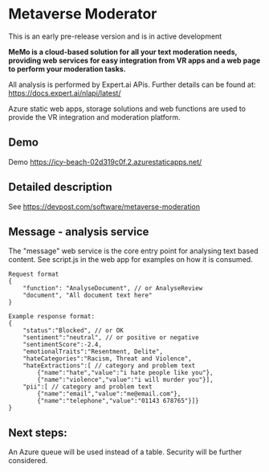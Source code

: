 # Metaverse Moderator

This is an early pre-release version and is in active development

**MeMo is a cloud-based solution for all your text moderation needs, providing web services for easy integration from VR apps and a web page to perform your moderation tasks.**

All analysis is performed by Expert.ai APis.
Further details can be found at: https://docs.expert.ai/nlapi/latest/

Azure static web apps, storage solutions and web functions are used to provide the VR integration and moderation platform.

## Demo
Demo https://icy-beach-02d319c0f.2.azurestaticapps.net/

## Detailed description
See https://devpost.com/software/metaverse-moderation

## Message - analysis service
The "message" web service is the core entry point for analysing text based content.
See script.js in the web app for examples on how it is consumed.

```
Request format
{
    "function": "AnalyseDocument", // or AnalyseReview
    "document", "All document text here"
}

Example response format:
{
    "status":"Blocked", // or OK
    "sentiment":"neutral", // or positive or negative
    "sentimentScore":-2.4,
    "emotionalTraits":"Resentment, Delite",
    "hateCategories":"Racism, Threat and Violence",
    "hateExtractions":[ // category and problem text
        {"name":"hate","value":"i hate people like you"},
        {"name":"violence","value":"i will murder you"}],
    "pii":[ // category and problem text
        {"name":"email","value":"me@email.com"},
        {"name":"telephone","value":"01143 678765"}]}
}
```

## Next steps:
An Azure queue will be used instead of a table.
Security will be further considered.
